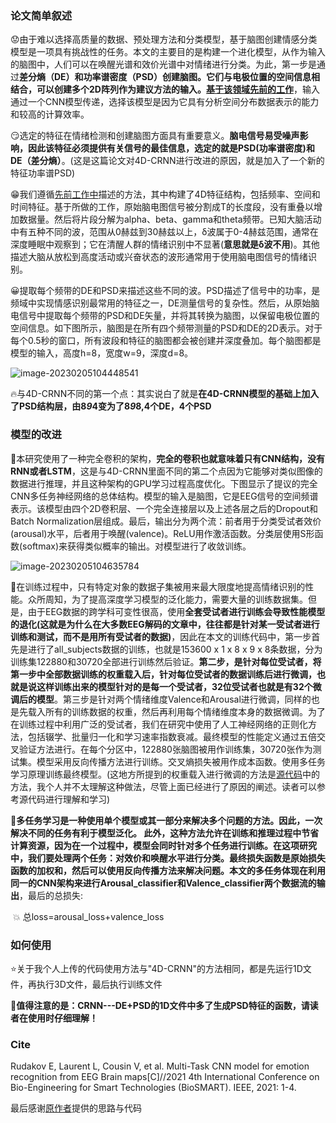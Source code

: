 ### 论文简单叙述

:worried:由于难以选择高质量的数据、预处理方法和分类模型，基于脑图创建情感分类模型是一项具有挑战性的任务。本文的主要目的是构建一个进化模型，从作为输入的脑图中，人们可以在唤醒光谱和效价光谱中对情绪进行分类。为此，第一步是通过**差分熵（DE）和功率谱密度（PSD）创建脑图。**它们与电极位置的空间信息相结合，可以创建多个2D阵列作为建议方法的输入。**[基于该领域先前的工作](https://link.springer.com/article/10.1007/s11571-020-09634-1)**，输入通过一个CNN模型传递，选择该模型是因为它具有分析空间分布数据表示的能力和较高的计算效率。

:smirk:选定的特征在情绪检测和创建脑图方面具有重要意义。**脑电信号易受噪声影响，因此该特征必须提供有关信号的最佳信息，选定的就是PSD(功率谱密度)和DE（差分熵）**。(这是这篇论文对4D-CRNN进行改进的原因，就是加入了一个新的特征功率谱PSD)

:grin:我们遵循[先前工作中](https://link.springer.com/article/10.1007/s11571-020-09634-1)描述的方法，其中构建了4D特征结构，包括频率、空间和时间特征。基于所做的工作，原始脑电图信号被分割成T的长度段，没有重叠以增加数据量。然后将片段分解为alpha、beta、gamma和theta频带。已知大脑活动中有五种不同的波，范围从0赫兹到30赫兹以上，δ波属于0-4赫兹范围，通常在深度睡眠中观察到；它在清醒人群的情绪识别中不显著(**意思就是δ波不用**)。其他描述大脑从放松到高度活动或兴奋状态的波形通常用于使用脑电图信号的情绪识别。

:grinning:提取每个频带的DE和PSD来描述这些不同的波。PSD描述了信号中的功率，是频域中实现情感识别最常用的特征之一，DE测量信号的复杂性。然后，从原始脑电信号中提取每个频带的PSD和DE矢量，并将其转换为脑图，以保留电极位置的空间信息。如下图所示，脑图是在所有四个频带测量的PSD和DE的2D表示。对于每个0.5秒的窗口，所有波段和特征的脑图都会被创建并深度叠加。每个脑图都是模型的输入，高度h=8，宽度w=9，深度d=8。

![image-20230205104448541](https://cdn.jsdelivr.net/gh/lwlBCI/ER-4D-CRNN/images/image-20230205104448541.png)

:fire:与4D-CRNN不同的第一个点：其实说白了就是**在4D-CRNN模型的基础上加入了PSD结构层，由8*9*4变为了8*9*8,4个DE，4个PSD**

### 模型的改进

:yellow_heart:本研究使用了一种完全卷积的架构，**完全的卷积也就意味着只有CNN结构，没有RNN或者LSTM**，这是与4D-CRNN里面不同的第二个点因为它能够对类似图像的数据进行推理，并且这种架构的GPU学习过程高度优化。下图显示了提议的完全CNN多任务神经网络的总体结构。模型的输入是脑图，它是EEG信号的空间频谱表示。该模型由四个2D卷积层、一个完全连接层以及上述各层之后的Dropout和Batch Normalization层组成。最后，输出分为两个流：前者用于分类受试者效价(arousal)水平，后者用于唤醒(valence)。ReLU用作激活函数。分类层使用S形函数(softmax)来获得类似概率的输出。对模型进行了收敛训练。

![image-20230205104635784](https://cdn.jsdelivr.net/gh/lwlBCI/ER-4D-CRNN/images/image-20230205104635784.png)

:purple_heart:在训练过程中，只有特定对象的数据子集被用来最大限度地提高情绪识别的性能。众所周知，为了提高深度学习模型的泛化能力，需要大量的训练数据集。但是，由于EEG数据的跨学科可变性很高，使用**全套受试者进行训练会导致性能模型的退化(这就是为什么在大多数EEG解码的文章中，往往都是针对某一受试者进行训练和测试，而不是用所有受试者的数据)**，因此在本文的训练代码中，第一步首先是进行了all_subjects数据的训练，也就是153600 x 1 x 8 x 9 x 8条数据，分为训练集122880和30720全部进行训练然后验证。**第二步，是针对每位受试者，将第一步中全部数据训练的权重载入后，针对每位受试者的数据训练后进行微调，也就是说这样训练出来的模型针对的是每一个受试者，32位受试者也就是有32个微调后的模型**。第三步是针对两个情绪维度Valence和Arousal进行微调，同样的也是先载入所有的训练数据的权重，然后再利用每个情绪维度本身的数据微调。为了在训练过程中利用广泛的受试者，我们在研究中使用了人工神经网络的正则化方法，包括辍学、批量归一化和学习速率指数衰减。最终模型的性能定义通过五倍交叉验证方法进行。在每个分区中，122880张脑图被用作训练集，30720张作为测试集。模型采用反向传播方法进行训练。交叉熵损失被用作成本函数。使用多任务学习原理训练最终模型。(这地方所提到的权重载入进行微调的方法是[源代码](https://github.com/dolphin-in-a-coma/multi-task-cnn-eeg-emotion)中的方法，我个人并不太理解这种做法，尽管上面已经进行了原因的阐述。读者可以参考源代码进行理解和学习)

:blue_heart:**多任务学习是一种使用单个模型或其一部分来解决多个问题的方法。因此，一次解决不同的任务有利于模型泛化。 此外，这种方法允许在训练和推理过程中节省计算资源，因为在一个过程中，模型会同时针对多个任务进行训练。在这项研究中，我们要处理两个任务：对效价和唤醒水平进行分类。最终损失函数是原始损失函数的加权和，然后可以使用反向传播方法来解决问题。本文的多任务体现在利用同一的CNN架构来进行Arousal_classifier和Valence_classifier两个数据流的输出**，最后的总损失:

​                                                                                           :collision: 总loss=arousal_loss+valence_loss

### 如何使用

:star:关于我个人上传的代码使用方法与"4D-CRNN"的方法相同，都是先运行1D文件，再执行3D文件，最后执行训练文件

:star2:**值得注意的是：CRNN---DE+PSD的1D文件中多了生成PSD特征的函数，请读者在使用时仔细理解！**

### Cite

Rudakov E, Laurent L, Cousin V, et al. Multi-Task CNN model for emotion recognition from EEG Brain maps[C]//2021 4th International Conference on Bio-Engineering for Smart Technologies (BioSMART). IEEE, 2021: 1-4.

最后感谢[原作者](https://github.com/dolphin-in-a-coma)提供的思路与代码